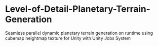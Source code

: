 # Level-of-Detail-Planetary-Terrain-Generation
Seamless parallel dynamic planetary terrain generation on runtime using cubemap heightmap texture for Unity with Unity Jobs System
